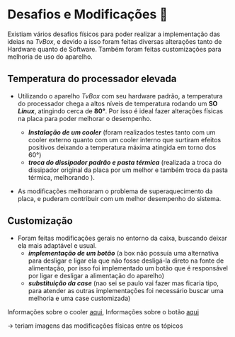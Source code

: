 # Desafios e Modificações 🧰
Existiam vários desafios físicos para poder realizar a implementação das ideias na _TvBox_, e devido a isso foram feitas diversas alterações tanto de Hardware quanto de Software. Também foram feitas customizações para melhoria de uso do aparelho.

## Temperatura do processador elevada
- Utilizando o aparelho _TvBox_ com seu hardware padrão, a temperatura do processador chega a altos níveis de temperatura rodando um **SO _Linux_**, atingindo cerca de **80°**. Por isso é ideal fazer alterações físicas na placa para poder melhorar o desempenho.

  - **_Instalação de um cooler_** (foram realizados testes tanto com um cooler externo quanto com um cooler interno que surtiram efeitos positivos deixando a temperatura máxima atingida em torno dos 60°)
  -  **_troca do dissipador padrão e pasta térmica_** (realizada a troca do dissipador original da placa por um melhor e também troca da pasta térmica, melhorando ).
- As modificações melhoraram o problema de superaquecimento da placa, e puderam contribuir com um melhor desempenho do sistema.

## Customização
- Foram feitas modificações gerais no entorno da caixa, buscando deixar ela mais adaptável e usual.
  - **_implementação de um botão_** (a box não possuía uma alternativa para desligar e ligar ela que não fosse desligá-la direto na fonte de alimentação, por isso foi implementado um botão que é responsável por ligar e desligar a alimentação do aparelho)
  - **_substituição da case_** (nao sei se paulo vai fazer mas ficaria tipo, para atender as outras implementações foi necessário buscar uma melhoria e uma case customizada)
 
Informações sobre o cooler [aqui](cooler), Informações sobre o botão [aqui](botao)






-> teriam imagens das modificações físicas entre os tópicos

